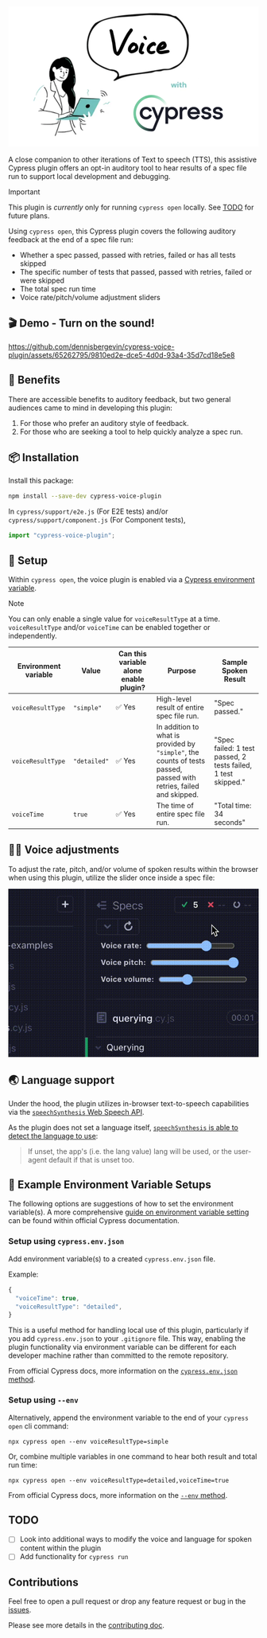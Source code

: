 ![cypress-voice picture](./content/cypress-voice.png)

A close companion to other iterations of Text to speech (TTS), this assistive Cypress plugin offers an opt-in auditory tool to hear results of a spec file run to support local development and debugging.

> [!IMPORTANT]  
> This plugin is _currently_ only for running `cypress open` locally. See [TODO](#todo) for future plans.

Using `cypress open`, this Cypress plugin covers the following auditory feedback at the end of a spec file run:

- Whether a spec passed, passed with retries, failed or has all tests skipped
- The specific number of tests that passed, passed with retries, failed or were skipped
- The total spec run time
- Voice rate/pitch/volume adjustment sliders

## 🎬 Demo - Turn on the sound!

https://github.com/dennisbergevin/cypress-voice-plugin/assets/65262795/9810ed2e-dce5-4d0d-93a4-35d7cd18e5e8

## 🤝 Benefits

There are accessible benefits to auditory feedback, but two general audiences came to mind in developing this plugin:

1. For those who prefer an auditory style of feedback.
2. For those who are seeking a tool to help quickly analyze a spec run.

## 📦 Installation

Install this package:

```sh
npm install --save-dev cypress-voice-plugin
```

In `cypress/support/e2e.js` (For E2E tests) and/or `cypress/support/component.js` (For Component tests),

```js
import "cypress-voice-plugin";
```

## 🦺 Setup

Within `cypress open`, the voice plugin is enabled via a [Cypress environment variable](https://docs.cypress.io/guides/guides/environment-variables).

> [!NOTE]  
> You can only enable a single value for `voiceResultType` at a time. `voiceResultType` and/or `voiceTime` can be enabled together or independently.

| Environment variable | Value        | Can this variable alone enable plugin? | Purpose                                                                                                             | Sample Spoken Result                                          |
| -------------------- | ------------ | -------------------------------------- | ------------------------------------------------------------------------------------------------------------------- | ------------------------------------------------------------- |
| `voiceResultType`    | `"simple"`   | ✅ Yes                                 | High-level result of entire spec file run.                                                                          | "Spec passed."                                                |
| `voiceResultType`    | `"detailed"` | ✅ Yes                                 | In addition to what is provided by `"simple"`, the counts of tests passed, passed with retries, failed and skipped. | "Spec failed: 1 test passed, 2 tests failed, 1 test skipped." |
| `voiceTime`          | `true`       | ✅ Yes                                 | The time of entire spec file run.                                                                                   | "Total time: 34 seconds"                                      |

## 🏃‍♀️ Voice adjustments

To adjust the rate, pitch, and/or volume of spoken results within the browser when using this plugin, utilize the slider once inside a spec file:

![cypress-voice-slider](./content/cypress-voice-slider.gif)

## 🌏 Language support

Under the hood, the plugin utilizes in-browser text-to-speech capabilities via the [`speechSynthesis` Web Speech API](https://developer.mozilla.org/en-US/docs/Web/API/Web_Speech_API/Using_the_Web_Speech_API#speech_synthesis).

As the plugin does not set a language itself, [`speechSynthesis` is able to detect the language to use](https://developer.mozilla.org/en-US/docs/Web/API/SpeechSynthesisUtterance/lang):

> If unset, the app's (i.e. the <html> lang value) lang will be used, or the user-agent default if that is unset too.

## 📕 Example Environment Variable Setups

The following options are suggestions of how to set the environment variable(s). A more comprehensive [guide on environment variable setting](https://docs.cypress.io/guides/guides/environment-variables#Setting) can be found within official Cypress documentation.

### Setup using `cypress.env.json`

Add environment variable(s) to a created `cypress.env.json` file.

Example:

```js
{
  "voiceTime": true,
  "voiceResultType": "detailed",
}
```

This is a useful method for handling local use of this plugin, particularly if you add `cypress.env.json` to your `.gitignore` file. This way, enabling the plugin functionality via environment variable can be different for each developer machine rather than committed to the remote repository.

From official Cypress docs, more information on the [`cypress.env.json` method](https://docs.cypress.io/guides/guides/environment-variables#Option-2-cypressenvjson).

### Setup using `--env`

Alternatively, append the environment variable to the end of your `cypress open` cli command:

```shell
npx cypress open --env voiceResultType=simple
```

Or, combine multiple variables in one command to hear both result and total run time:

```shell
npx cypress open --env voiceResultType=detailed,voiceTime=true
```

From official Cypress docs, more information on the [`--env` method](https://docs.cypress.io/guides/guides/environment-variables#Option-4---env).

## TODO

- [ ] Look into additional ways to modify the voice and language for spoken content within the plugin
- [ ] Add functionality for `cypress run`

## Contributions

Feel free to open a pull request or drop any feature request or bug in the [issues](https://github.com/dennisbergevin/cypress-voice-plugin/issues).

Please see more details in the [contributing doc](./CONTRIBUTING.md).
